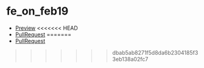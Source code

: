 # fe_on_feb19
 - [Preview](https://dimaversh.github.io/fe_on_feb19/)
<<<<<<< HEAD
 - [PullRequest](https://github.com/dimaversh/fe_on_feb19/pull/1/files)
=======
 - [PullRequest](https://github.com/dimaversh/fe_on_feb19/pull/1/files)
>>>>>>> dbab5ab8271f5d8da6b2304185f33eb138a02fc7
